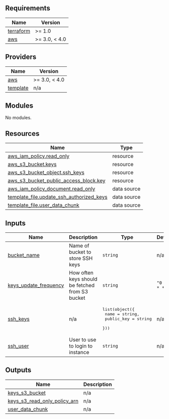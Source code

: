 ## Requirements

| Name | Version |
|------|---------|
| <a name="requirement_terraform"></a> [terraform](#requirement\_terraform) | >= 1.0 |
| <a name="requirement_aws"></a> [aws](#requirement\_aws) | >= 3.0, < 4.0 |

## Providers

| Name | Version |
|------|---------|
| <a name="provider_aws"></a> [aws](#provider\_aws) | >= 3.0, < 4.0 |
| <a name="provider_template"></a> [template](#provider\_template) | n/a |

## Modules

No modules.

## Resources

| Name | Type |
|------|------|
| [aws_iam_policy.read_only](https://registry.terraform.io/providers/hashicorp/aws/latest/docs/resources/iam_policy) | resource |
| [aws_s3_bucket.keys](https://registry.terraform.io/providers/hashicorp/aws/latest/docs/resources/s3_bucket) | resource |
| [aws_s3_bucket_object.ssh_keys](https://registry.terraform.io/providers/hashicorp/aws/latest/docs/resources/s3_bucket_object) | resource |
| [aws_s3_bucket_public_access_block.key](https://registry.terraform.io/providers/hashicorp/aws/latest/docs/resources/s3_bucket_public_access_block) | resource |
| [aws_iam_policy_document.read_only](https://registry.terraform.io/providers/hashicorp/aws/latest/docs/data-sources/iam_policy_document) | data source |
| [template_file.update_ssh_authorized_keys](https://registry.terraform.io/providers/hashicorp/template/latest/docs/data-sources/file) | data source |
| [template_file.user_data_chunk](https://registry.terraform.io/providers/hashicorp/template/latest/docs/data-sources/file) | data source |

## Inputs

| Name | Description | Type | Default | Required |
|------|-------------|------|---------|:--------:|
| <a name="input_bucket_name"></a> [bucket\_name](#input\_bucket\_name) | Name of bucket to store SSH keys | `string` | n/a | yes |
| <a name="input_keys_update_frequency"></a> [keys\_update\_frequency](#input\_keys\_update\_frequency) | How often keys should be fetched from S3 bucket | `string` | `"0 * * * *"` | no |
| <a name="input_ssh_keys"></a> [ssh\_keys](#input\_ssh\_keys) | n/a | <pre>list(object({<br>    name       = string,<br>    public_key = string<br>  }))</pre> | n/a | yes |
| <a name="input_ssh_user"></a> [ssh\_user](#input\_ssh\_user) | User to use to login to instance | `string` | n/a | yes |

## Outputs

| Name | Description |
|------|-------------|
| <a name="output_keys_s3_bucket"></a> [keys\_s3\_bucket](#output\_keys\_s3\_bucket) | n/a |
| <a name="output_keys_s3_read_only_policy_arn"></a> [keys\_s3\_read\_only\_policy\_arn](#output\_keys\_s3\_read\_only\_policy\_arn) | n/a |
| <a name="output_user_data_chunk"></a> [user\_data\_chunk](#output\_user\_data\_chunk) | n/a |
